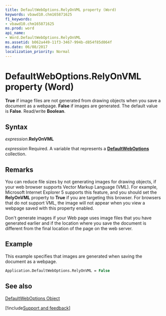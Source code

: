 ```yaml
---
title: DefaultWebOptions.RelyOnVML property (Word)
keywords: vbawd10.chm165871625
f1_keywords:
- vbawd10.chm165871625
ms.prod: word
api_name:
- Word.DefaultWebOptions.RelyOnVML
ms.assetid: b062a449-11f3-3467-994b-d854f85d064f
ms.date: 06/08/2017
localization_priority: Normal
---
```



# DefaultWebOptions.RelyOnVML property (Word)

 **True** if image files are not generated from drawing objects when you save a document as a webpage. **False** if images are generated. The default value is **False**. Read/write **Boolean**.


## Syntax

_expression_.**RelyOnVML**

_expression_ Required. A variable that represents a **[DefaultWebOptions](Word.DefaultWebOptions.md)** collection.


## Remarks

You can reduce file sizes by not generating images for drawing objects, if your web browser supports Vector Markup Language (VML). For example, Microsoft Internet Explorer 5 supports this feature, and you should set the  **RelyOnVML** property to **True** if you are targeting this browser. For browsers that do not support VML, the image will not appear when you view a webpage saved with this property enabled.

Don't generate images if your Web page uses image files that you have generated earlier and if the location where you save the document is different from the final location of the page on the web server.


## Example

This example specifies that images are generated when saving the document as a webpage.


```vb
Application.DefaultWebOptions.RelyOnVML = False
```


## See also


[DefaultWebOptions Object](Word.DefaultWebOptions.md)

[!include[Support and feedback](~/includes/feedback-boilerplate.md)]